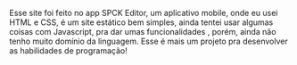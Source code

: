 Esse site foi feito no app SPCK Editor,
um aplicativo mobile, onde eu usei HTML 
e CSS, é um site estático bem simples,
ainda tentei usar algumas coisas com 
Javascript, pra dar umas funcionalidades 
, porém, ainda não tenho muito 
domínio da linguagem.
Esse é mais um projeto pra desenvolver as 
habilidades de programação!
